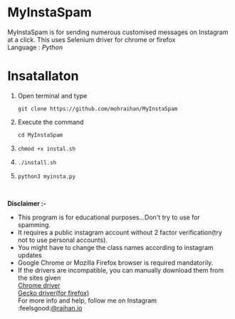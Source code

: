 # MyInstaSpam
MyInstaSpam is for sending numerous customised messages on Instagram at a click. This uses Selenium driver for  chrome or firefox<br/>
Language : *Python*<br/>

# Insatallaton
1. Open terminal and type
   ```
   git clone https://github.com/mohraihan/MyInstaSpam
   ```
4. Execute the command
   ```
   cd MyInstaSpam
   ```
6. ```
   chmod +x instal.sh
   ```
8. ```
   ./install.sh
   ```
10. ```
    python3 myinsta.py
    ```
    <br>

**Disclaimer :-**
* This program is for educational purposes...Don't try to use for spamming.
* It requires a public instagram account without 2 factor verification(try not to use personal accounts).
* You might have to change the class names according to instagram updates
* Google Chrome or Mozilla Firefox browser is required mandatorily.
* If the drivers are incompatible, you can manually download them from the sites given<br/>
[Chrome driver](https://sites.google.com/a/chromium.org/chromedriver/downloads)<br/>
[Gecko driver(for firefox)](https://github.com/mozilla/geckodriver/releases)<br/>
For more info and help, follow me on Instagram<br/>
:feelsgood:[@raihan.io](https://www.instagram.com/raihan.io)
